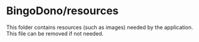 # BingoDono/resources

This folder contains resources (such as images) needed by the application. This file can
be removed if not needed.
